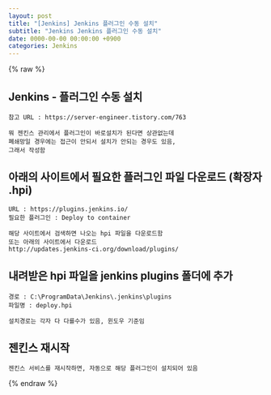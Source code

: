 ```yaml
---  
layout: post  
title: "[Jenkins] Jenkins 플러그인 수동 설치"  
subtitle: "Jenkins Jenkins 플러그인 수동 설치"  
date: 0000-00-00 00:00:00 +0900  
categories: Jenkins  
---  
```

{% raw %}  
## Jenkins - 플러그인 수동 설치  
  
	참고 URL : https://server-engineer.tistory.com/763  
  
	뭐 젠킨스 관리에서 플러그인이 바로설치가 된다면 상관없는데  
	폐쇄망일 경우에는 접근이 안되서 설치가 안되는 경우도 있음,  
	그래서 작성함  
  
## 아래의 사이트에서 필요한 플러그인 파일 다운로드 (확장자 .hpi)  
  
	URL : https://plugins.jenkins.io/  
	필요한 플러그인 : Deploy to container  
  
	해당 사이트에서 검색하면 나오는 hpi 파일을 다운로드함  
	또는 아래의 사이트에서 다운로드  
	http://updates.jenkins-ci.org/download/plugins/  
  
## 내려받은 hpi 파일을 jenkins plugins 폴더에 추가  
	경로 : C:\ProgramData\Jenkins\.jenkins\plugins  
	파일명 : deploy.hpi  
  
	설치경로는 각자 다 다를수가 있음, 윈도우 기준임  
  
## 젠킨스 재시작  
  
	젠킨스 서비스를 재시작하면, 자동으로 해당 플러그인이 설치되어 있음  
  
{% endraw %}